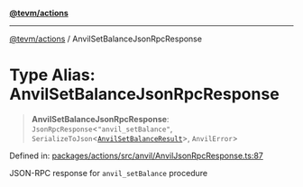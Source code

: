 [**@tevm/actions**](../README.md)

***

[@tevm/actions](../globals.md) / AnvilSetBalanceJsonRpcResponse

# Type Alias: AnvilSetBalanceJsonRpcResponse

> **AnvilSetBalanceJsonRpcResponse**: `JsonRpcResponse`\<`"anvil_setBalance"`, `SerializeToJson`\<[`AnvilSetBalanceResult`](AnvilSetBalanceResult.md)\>, `AnvilError`\>

Defined in: [packages/actions/src/anvil/AnvilJsonRpcResponse.ts:87](https://github.com/evmts/tevm-monorepo/blob/main/packages/actions/src/anvil/AnvilJsonRpcResponse.ts#L87)

JSON-RPC response for `anvil_setBalance` procedure
